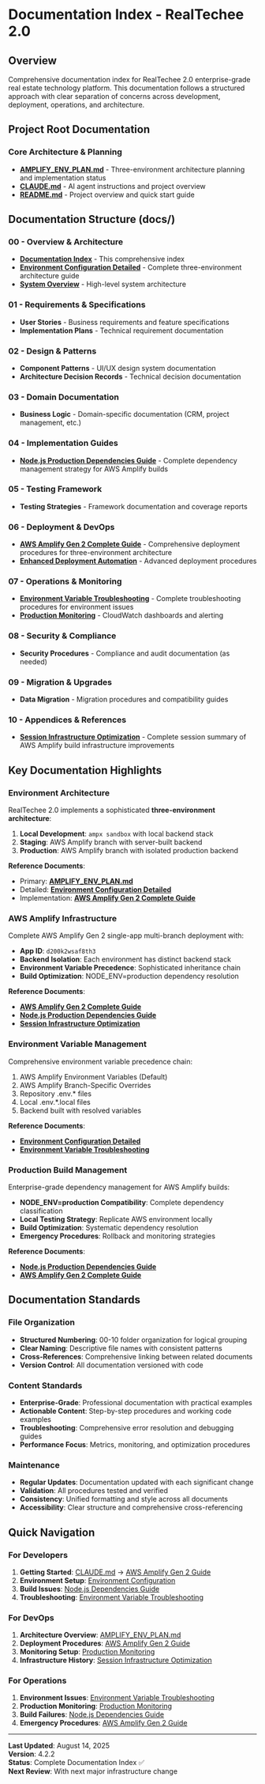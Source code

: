 # Documentation Index - RealTechee 2.0

## Overview

Comprehensive documentation index for RealTechee 2.0 enterprise-grade real estate technology platform. This documentation follows a structured approach with clear separation of concerns across development, deployment, operations, and architecture.

## Project Root Documentation

### Core Architecture & Planning
- **[AMPLIFY_ENV_PLAN.md](../../AMPLIFY_ENV_PLAN.md)** - Three-environment architecture planning and implementation status
- **[CLAUDE.md](../../CLAUDE.md)** - AI agent instructions and project overview
- **[README.md](../../README.md)** - Project overview and quick start guide

## Documentation Structure (docs/)

### 00 - Overview & Architecture
- **[Documentation Index](./documentation-index.md)** - This comprehensive index
- **[Environment Configuration Detailed](./environment-configuration-detailed.md)** - Complete three-environment architecture guide
- **[System Overview](./system-overview.md)** - High-level system architecture

### 01 - Requirements & Specifications  
- **User Stories** - Business requirements and feature specifications
- **Implementation Plans** - Technical requirement documentation

### 02 - Design & Patterns
- **Component Patterns** - UI/UX design system documentation
- **Architecture Decision Records** - Technical decision documentation

### 03 - Domain Documentation
- **Business Logic** - Domain-specific documentation (CRM, project management, etc.)

### 04 - Implementation Guides
- **[Node.js Production Dependencies Guide](../04-implementation/nodejs-production-dependencies-guide.md)** - Complete dependency management strategy for AWS Amplify builds

### 05 - Testing Framework
- **Testing Strategies** - Framework documentation and coverage reports

### 06 - Deployment & DevOps
- **[AWS Amplify Gen 2 Complete Guide](../06-deployment/aws-amplify-gen2-complete-guide.md)** - Comprehensive deployment procedures for three-environment architecture
- **[Enhanced Deployment Automation](../06-deployment/enhanced-deployment-automation.md)** - Advanced deployment procedures

### 07 - Operations & Monitoring
- **[Environment Variable Troubleshooting](../07-operations/environment-variable-troubleshooting.md)** - Complete troubleshooting procedures for environment issues
- **[Production Monitoring](../07-operations/production-monitoring.md)** - CloudWatch dashboards and alerting

### 08 - Security & Compliance
- **Security Procedures** - Compliance and audit documentation (as needed)

### 09 - Migration & Upgrades
- **Data Migration** - Migration procedures and compatibility guides

### 10 - Appendices & References
- **[Session Infrastructure Optimization](../10-appendices/session-amplify-infrastructure-optimization.md)** - Complete session summary of AWS Amplify build infrastructure improvements

## Key Documentation Highlights

### Environment Architecture
RealTechee 2.0 implements a sophisticated **three-environment architecture**:

1. **Local Development**: `ampx sandbox` with local backend stack
2. **Staging**: AWS Amplify branch with server-built backend  
3. **Production**: AWS Amplify branch with isolated production backend

**Reference Documents**:
- Primary: **[AMPLIFY_ENV_PLAN.md](../../AMPLIFY_ENV_PLAN.md)**
- Detailed: **[Environment Configuration Detailed](./environment-configuration-detailed.md)**
- Implementation: **[AWS Amplify Gen 2 Complete Guide](../06-deployment/aws-amplify-gen2-complete-guide.md)**

### AWS Amplify Infrastructure
Complete AWS Amplify Gen 2 single-app multi-branch deployment with:
- **App ID**: `d200k2wsaf8th3`
- **Backend Isolation**: Each environment has distinct backend stack
- **Environment Variable Precedence**: Sophisticated inheritance chain
- **Build Optimization**: NODE_ENV=production dependency resolution

**Reference Documents**:
- **[AWS Amplify Gen 2 Complete Guide](../06-deployment/aws-amplify-gen2-complete-guide.md)**
- **[Node.js Production Dependencies Guide](../04-implementation/nodejs-production-dependencies-guide.md)**
- **[Session Infrastructure Optimization](../10-appendices/session-amplify-infrastructure-optimization.md)**

### Environment Variable Management
Comprehensive environment variable precedence chain:
1. AWS Amplify Environment Variables (Default)
2. AWS Amplify Branch-Specific Overrides
3. Repository .env.* files
4. Local .env.*.local files
5. Backend built with resolved variables

**Reference Documents**:
- **[Environment Configuration Detailed](./environment-configuration-detailed.md)**
- **[Environment Variable Troubleshooting](../07-operations/environment-variable-troubleshooting.md)**

### Production Build Management  
Enterprise-grade dependency management for AWS Amplify builds:
- **NODE_ENV=production Compatibility**: Complete dependency classification
- **Local Testing Strategy**: Replicate AWS environment locally
- **Build Optimization**: Systematic dependency resolution
- **Emergency Procedures**: Rollback and monitoring strategies

**Reference Documents**:
- **[Node.js Production Dependencies Guide](../04-implementation/nodejs-production-dependencies-guide.md)**
- **[AWS Amplify Gen 2 Complete Guide](../06-deployment/aws-amplify-gen2-complete-guide.md)**

## Documentation Standards

### File Organization
- **Structured Numbering**: 00-10 folder organization for logical grouping
- **Clear Naming**: Descriptive file names with consistent patterns  
- **Cross-References**: Comprehensive linking between related documents
- **Version Control**: All documentation versioned with code

### Content Standards
- **Enterprise-Grade**: Professional documentation with practical examples
- **Actionable Content**: Step-by-step procedures and working code examples
- **Troubleshooting**: Comprehensive error resolution and debugging guides
- **Performance Focus**: Metrics, monitoring, and optimization procedures

### Maintenance
- **Regular Updates**: Documentation updated with each significant change
- **Validation**: All procedures tested and verified
- **Consistency**: Unified formatting and style across all documents
- **Accessibility**: Clear structure and comprehensive cross-referencing

## Quick Navigation

### For Developers
1. **Getting Started**: [CLAUDE.md](../../CLAUDE.md) → [AWS Amplify Gen 2 Guide](../06-deployment/aws-amplify-gen2-complete-guide.md)
2. **Environment Setup**: [Environment Configuration](./environment-configuration-detailed.md)
3. **Build Issues**: [Node.js Dependencies Guide](../04-implementation/nodejs-production-dependencies-guide.md)
4. **Troubleshooting**: [Environment Variable Troubleshooting](../07-operations/environment-variable-troubleshooting.md)

### For DevOps
1. **Architecture Overview**: [AMPLIFY_ENV_PLAN.md](../../AMPLIFY_ENV_PLAN.md)
2. **Deployment Procedures**: [AWS Amplify Gen 2 Guide](../06-deployment/aws-amplify-gen2-complete-guide.md)
3. **Monitoring Setup**: [Production Monitoring](../07-operations/production-monitoring.md)
4. **Infrastructure History**: [Session Infrastructure Optimization](../10-appendices/session-amplify-infrastructure-optimization.md)

### For Operations
1. **Environment Issues**: [Environment Variable Troubleshooting](../07-operations/environment-variable-troubleshooting.md)
2. **Production Monitoring**: [Production Monitoring](../07-operations/production-monitoring.md)
3. **Build Failures**: [Node.js Dependencies Guide](../04-implementation/nodejs-production-dependencies-guide.md)
4. **Emergency Procedures**: [AWS Amplify Gen 2 Guide](../06-deployment/aws-amplify-gen2-complete-guide.md)

---

**Last Updated**: August 14, 2025  
**Version**: 4.2.2  
**Status**: Complete Documentation Index ✅  
**Next Review**: With next major infrastructure change